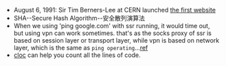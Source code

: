 - August 6, 1991: Sir Tim Berners-Lee at CERN launched [the first website](http://info.cern.ch/hypertext/WWW/TheProject.html)
- SHA--Secure Hash Algorithm--安全散列演算法
- When we using 'ping google.com' with ssr running, it would time out, but using vpn can work sometimes. that's as the socks proxy of ssr is based on session layer or transport layer, while vpn is based on network layer, which is the same as `ping operating`...[ref](https://my.oschina.net/u/4330033/blog/4532164)
- [cloc](https://github.com/AlDanial/cloc) can help you count all the lines of code.
